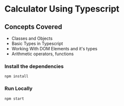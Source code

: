 # Calculator Using Typescript

## Concepts Covered

- Classes and Objects
- Basic Types in Typescript
- Working With DOM Elements and it's types
- Arithmetic operators, functions

### Install the dependencies

```
npm install
```

### Run Locally

```
npm start
```
